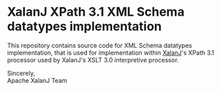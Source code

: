 # XalanJ XPath 3.1 XML Schema datatypes implementation
This repository contains source code for XML Schema datatypes implementation, that is used for implementation within [XalanJ](https://xalan.apache.org/xalan-j/index.html)'s XPath 3.1 processor used by XalanJ's XSLT 3.0 interpretive processor.


Sincerely,  
Apache XalanJ Team

